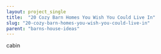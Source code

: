 ```yaml
---
layout: project_single
title:  "20 Cozy Barn Homes You Wish You Could Live In"
slug: "20-cozy-barn-homes-you-wish-you-could-live-in"
parent: "barns-house-ideas"
---
```

cabin